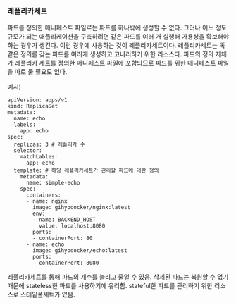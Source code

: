 ### 레플리카세트
파드를 정의한 매니페스트 파일로는 파드를 하나밖에 생성할 수 없다. 그러나 어느 정도 규모가 되는 애플리케이션을 구축하려면 같은 파드를 여러 개 실행해
가용성을 확보해야 하는 경우가 생긴다. 이런 경우에 사용하는 것이 레플리카세트이다. 레플리카세트는 똑같은 정의를 갖는 파드를 여러개 생성하고 고나리하기 위한 리소스다.
파드의 정의 자체가 레플리카 세트를 정의한 매니페스트 파일에 포함되므로 파드를 위한 매니페스트 파일을 따로 둘 필요도 없다.

예시)
```
apiVersion: apps/v1
kind: ReplicaSet
metadata:
  name: echo
  labels:
    app: echo
spec:
  replicas: 3 # 레플리카 수
  selector:
    matchLables:
      app: echo
  template: # 해당 레플리카세트가 관리할 파드에 대한 정의
    metadata:
      name: simple-echo
    spec:
      containers:
      - name: nginx
        image: gihyodocker/nginx:latest
        env:
        - name: BACKEND_HOST
          value: localhost:8080
        ports:
        - containerPort: 80
      - name: echo
        image: gihyodocker/echo:latest
        ports:
        - containerPort: 8080
```

레플리카세트를 통해 파드의 개수를 늘리고 줄일 수 있음. 삭제된 파드는 복원할 수 없기 때문에 stateless한 파드를 사용하기에 유리함. stateful한 파드를 관리하기 위한 리소스로
스테잍풀세트가 있음.
